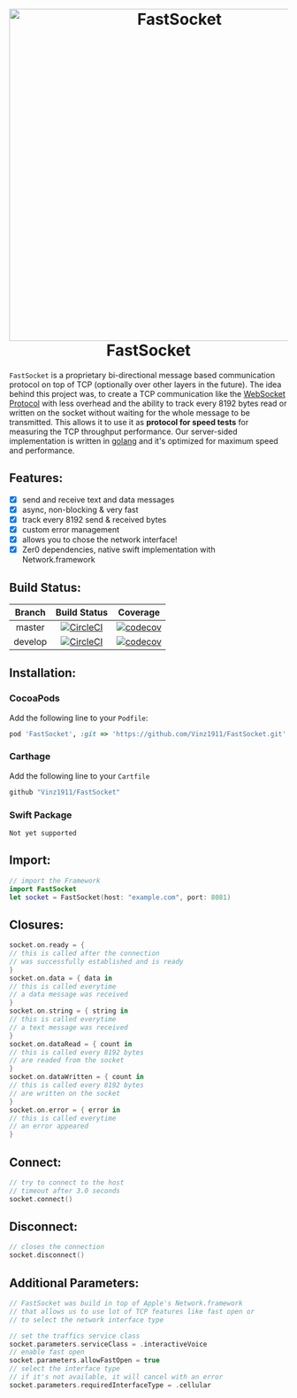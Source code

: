 <div align="center">
    <h1>
        <br>
            <a href="https://github.com/Vinz1911/FastSocket"><img src="http://weist.it/content/assets/images/fastsocket.svg" alt="FastSocket" width="600"></a>
        <br>
            FastSocket
        <br>
    </h1>
</div>

`FastSocket` is a proprietary bi-directional message based communication protocol on top of TCP (optionally over other layers in the future). The idea behind this project was, to create a TCP communication like the [WebSocket Protocol](https://tools.ietf.org/html/rfc6455) with less overhead and the ability to track every 8192 bytes read or written on the socket without waiting for the whole message to be transmitted. This allows it to use it as **protocol for speed tests** for measuring the TCP throughput performance. Our server-sided implementation is written in [golang](https://golang.org/) and it's optimized for maximum speed and performance.

## Features:

- [X] send and receive text and data messages
- [X] async, non-blocking & very fast
- [X] track every 8192 send & received bytes
- [X] custom error management
- [X] allows you to chose the network interface!
- [X] Zer0 dependencies, native swift implementation with Network.framework

## Build Status:

|      Branch      |                                                                                                         Build Status                                                                                                        |                                                                            Coverage                                                                           |
|:----------------:|:---------------------------------------------------------------------------------------------------------------------------------------------------------------------------------------------------------------------------:|:-------------------------------------------------------------------------------------------------------------------------------------------------------------:|
|      master      | [![CircleCI](https://circleci.com/gh/Vinz1911/FastSocket/tree/master.svg?style=svg&circle-token=d3bc94f649f0ee8087e17007476032517b1eac6a)](https://circleci.com/gh/Vinz1911/FastSocket/tree/master)                         | [![codecov](https://codecov.io/gh/Vinz1911/FastSocket/branch/master/graph/badge.svg?token=1sEt52DskP)](https://codecov.io/gh/Vinz1911/FastSocket)             |
|      develop     | [![CircleCI](https://circleci.com/gh/Vinz1911/FastSocket/tree/develop.svg?style=svg&circle-token=d3bc94f649f0ee8087e17007476032517b1eac6a)](https://circleci.com/gh/Vinz1911/FastSocket/tree/develop )                      | [![codecov](https://codecov.io/gh/Vinz1911/FastSocket/branch/develop/graph/badge.svg?token=1sEt52DskP)](https://codecov.io/gh/Vinz1911/FastSocket)            |

## Installation:

### CocoaPods

Add the following line to your `Podfile`:

```ruby
pod 'FastSocket', :git => 'https://github.com/Vinz1911/FastSocket.git'
```

### Carthage

Add the following line to your `Cartfile`

```ruby
github "Vinz1911/FastSocket"
```

### Swift Package

    Not yet supported

## Import:

```swift
// import the Framework
import FastSocket
let socket = FastSocket(host: "example.com", port: 8081)

```

## Closures:

```swift
socket.on.ready = {
// this is called after the connection
// was successfully established and is ready
}
socket.on.data = { data in
// this is called everytime
// a data message was received
}
socket.on.string = { string in
// this is called everytime
// a text message was received
}
socket.on.dataRead = { count in
// this is called every 8192 bytes
// are readed from the socket
}
socket.on.dataWritten = { count in
// this is called every 8192 bytes
// are written on the socket
}
socket.on.error = { error in
// this is called everytime
// an error appeared
}

```

## Connect:

```swift
// try to connect to the host
// timeout after 3.0 seconds
socket.connect()
```

## Disconnect:

```swift
// closes the connection
socket.disconnect()

```

## Additional Parameters:

```swift
// FastSocket was build in top of Apple's Network.framework
// that allows us to use lot of TCP features like fast open or
// to select the network interface type

// set the traffics service class
socket.parameters.serviceClass = .interactiveVoice
// enable fast open
socket.parameters.allowFastOpen = true
// select the interface type
// if it's not available, it will cancel with an error
socket.parameters.requiredInterfaceType = .cellular
```